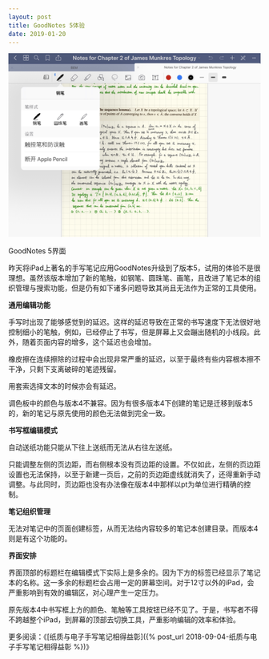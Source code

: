 ```yaml
---
layout: post
title: GoodNotes 5体验
date: 2019-01-20
---
```


![](/figures/p57534466.jpg)

GoodNotes 5界面

昨天将iPad上著名的手写笔记应用GoodNotes升级到了版本5，试用的体验不是很理想。虽然该版本增加了新的笔触，如钢笔、圆珠笔、画笔，且改进了笔记本的组织管理与搜索功能，但是仍有如下诸多问题导致其尚且无法作为正常的工具使用。

**通用编辑功能** 

手写时出现了能够感觉到的延迟。这样的延迟导致在正常的书写速度下无法很好地控制细小的笔触，例如，已经停止了书写，但是屏幕上又会蹦出随机的小线段。此外，随着页面内容的增多，这个延迟也会增加。

橡皮擦在连续擦除的过程中会出现非常严重的延迟，以至于最终有些内容根本擦不干净，只剩下支离破碎的笔迹残留。

用套索选择文本的时候亦会有延迟。

调色板中的颜色与版本4不兼容。因为有很多版本4下创建的笔记是迁移到版本5的，新的笔记与原先使用的颜色无法做到完全一致。

**书写框编辑模式** 

自动送纸功能只能从下往上送纸而无法从右往左送纸。

只能调整左侧的页边距，而右侧根本没有页边距的设置。不仅如此，左侧的页边距设置也无法保持，以至于新建一页后，之前的页边距虚线就消失了，还得重新手动调整。与此同时，页边距也没有办法像在版本4中那样以pt为单位进行精确的控制。

**笔记组织管理** 

无法对笔记中的页面创建标签，从而无法给内容较多的笔记本创建目录。而版本4则是有这个功能的。

**界面安排** 

界面顶部的标题栏在编辑模式下实际上是多余的。因为下方的标签已经显示了笔记本的名称。这一多余的标题栏会占用一定的屏幕空间。对于12寸以外的iPad，会严重影响到有效的编辑区，对心理产生一定压力。

原先版本4中书写框上方的颜色、笔触等工具按钮已经不见了。于是，书写者不得不跨越整个iPad，到屏幕的顶部去切换工具，严重影响编辑的效率和体验。

更多阅读：《[纸质与电子手写笔记相得益彰]({% post_url 2018-09-04-纸质与电子手写笔记相得益彰 %})》
